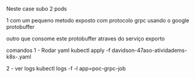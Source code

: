Neste case subo 2 pods

1 com um pequeno metodo exposto com protocolo grpc usando o google protobuffer

outro que consome este protobuffer atraves do serviço exporto


comandos
1 - Rodar yaml
	kubectl apply -f davidson-47aso-atividadems-k8s-.yaml

2 - ver logs
	kubectl logs -f -l app=poc-grpc-job
